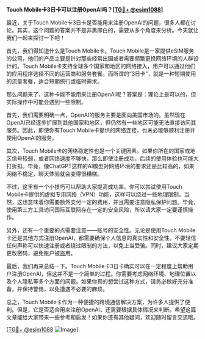 **Touch Mobile卡3日卡可以注册OpenAI吗？[[TG💪+ @esim1088](https://t.me/s/esim1088)]**

最近，关于Touch Mobile卡3日卡是否能用来注册OpenAI的问题，很多人都在讨论。其实，这个问题的答案并不是非黑即白的，需要从多个角度来分析。今天就让我们一起来探讨一下吧！

首先，我们得知道什么是Touch Mobile卡。Touch Mobile是一家提供eSIM服务的公司，他们的产品主要是针对那些经常出国或者需要频繁更换网络环境的人群设计的。Touch Mobile卡支持全球多个国家和地区的网络接入，用户可以通过他们的应用程序选择不同的运营商和服务套餐。而所谓的“3日卡”，就是一种短期使用的流量套餐，适合短期旅行或临时需求。

那么问题来了，这种卡能不能用来注册OpenAI呢？答案是：理论上是可以的，但实际操作中可能会遇到一些限制。

首先，我们需要明确一点，OpenAI的服务主要是面向美国市场的。虽然现在OpenAI已经逐步扩展到其他国家和地区，但仍然有一些地区可能无法直接访问其服务。因此，即使你有Touch Mobile卡提供的网络连接，也未必能够顺利注册并使用OpenAI的服务。

其次，Touch Mobile卡的网络稳定性也是一个关键因素。如果你所在的国家或地区信号较弱，或者网络速度不够快，那么即使注册成功，后续的使用体验也可能大打折扣。毕竟，像ChatGPT这样的AI模型对网络环境的要求还是比较高的，如果网络不稳定，聊天体验就会变得很糟糕。

不过，这里有一个小技巧可以帮助大家提高成功率。你可以尝试使用Touch Mobile卡提供的虚拟专用网络（VPN）功能，这样可以绕过一些地理限制。当然，这也意味着你需要额外支付一定的费用，并且需要注意隐私保护问题。毕竟，使用第三方工具访问国际互联网存在一定的安全风险，所以请大家一定要谨慎操作。

另外，还有一个重要的点需要注意——账号的安全性。无论是使用Touch Mobile卡还是其他方式注册OpenAI，都需要确保个人信息的真实性和安全性。不要轻信任何声称可以快速注册或者绕过限制的方法，以免上当受骗。同时，建议大家定期更改密码，避免账户被盗用。

最后，我们再来总结一下。Touch Mobile卡3日卡确实可以在一定程度上帮助用户注册OpenAI，但这并不是一个简单的过程。你需要考虑网络环境、地理位置以及个人隐私等多个方面的问题。如果你真的想尝试这种方式，请务必做好充分准备，并保持警惕，以免遭遇不必要的麻烦。

总之，Touch Mobile卡作为一种便捷的跨境通信解决方案，为许多人提供了便利。但是，它是否适合用来注册OpenAI，还需要根据具体情况来判断。希望这篇文章能给大家带来一些参考和启发！如果你还有其他疑问，欢迎随时留言交流哦。

[[TG💪+ @esim1088](https://t.me/s/esim1088) ![Image](https://i.postimg.cc/4NQfJmqS/Snipaste-2025-05-13-00-14-12.png)]